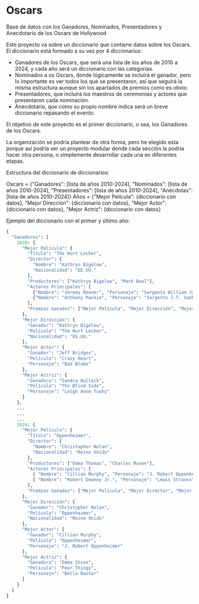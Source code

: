 # Oscars
Base de datos con los Ganadores, Nominados, Presentadores y Anecdotario de los Oscars de Hollywood

Este proyecto va sobre un diccionario que contiene datos sobre los Oscars. El diccionario está formado a su vez por 4 diccionarios:

- Ganadores de los Oscars, que será una lista de los años de 2010 a 2024, y cada año será un diccionario con las categorías.
- Nominados a os Oscars, donde lógicamente se incluirá el ganador, pero lo importante es ver todos los que se presentaron, así que seguirá la misma estructura aunque sin los apartados de premios como es obvio.
- Presentadores, que incluirá los maestros de ceremonias y actores que presentaron cada nominación.
- Anecdotario, que como su propio nombre indica será un breve diccionario repasando el evento.

El objetivo de este proyecto es el primer diccionario, o sea, los Ganadores de los Oscars.

La organización se podría plantear de otra forma, pero he elegido esta porque así podría ser un proyecto modular donde cada sección la podría hacer otra persona, o simplemente desarrollar cada una en diferentes etapas.

Estructura del diccionario de diccionarios:

Oscars = {"Ganadores": [lista de años 2010-2024], "Nominados": [lista de años 2010-2024], "Presentadores": [lista de años 2010-2024], "Anécdotas": [lista de años 2010-2024]} 
Años = {"Mejor Película": {diccionario con datos}, "Mejor Dirección": {diccionario con datos}, "Mejor Actor": {diccionario con datos}, "Mejor Actriz": {diccionario con datos}

Ejemplo del diccionario con el primer y último año:

```python
{
  "Ganadores": [
    2010: {
      "Mejor Película": {
        "Título": "The Hurt Locker",
        "Director": {
          "Nombre": "Kathryn Bigelow",
          "Nacionalidad": "EE.UU."
        },
        "Productores": ["Kathryn Bigelow", "Mark Boal"],
        "Actores Principales": [
          {"Nombre": "Jeremy Renner", "Personaje": "Sargento William James"},
          {"Nombre": "Anthony Mackie", "Personaje": "Sargento J.T. Sanborn"}
        ],
        "Premios Ganados": ["Mejor Película", "Mejor Dirección", "Mejor Guión Original"]
      },
      "Mejor Dirección": {
        "Ganador": "Kathryn Bigelow",
        "Película": "The Hurt Locker",
        "Nacionalidad": "EE.UU."
      },
      "Mejor Actor": {
        "Ganador": "Jeff Bridges",
        "Película": "Crazy Heart",
        "Personaje": "Bad Blake"
      },
      "Mejor Actriz": {
        "Ganadora": "Sandra Bullock",
        "Película": "The Blind Side",
        "Personaje": "Leigh Anne Tuohy"
      }
    },
    ...
    ...
    ...
    2024: {
      "Mejor Película": {
        "Título": "Oppenheimer",
        "Director": {
          "Nombre": "Christopher Nolan",
          "Nacionalidad": "Reino Unido"
        },
        "Productores": ["Emma Thomas", "Charles Roven"],
        "Actores Principales": [
          { "Nombre": "Cillian Murphy", "Personaje": "J. Robert Oppenheimer" },
          { "Nombre": "Robert Downey Jr.", "Personaje": "Lewis Strauss" }
        ],
        "Premios Ganados": ["Mejor Película", "Mejor Director", "Mejor Actor (Cillian Murphy)", "Mejor Actor de Reparto (Robert Downey Jr.)"]
      },
      "Mejor Dirección": {
        "Ganador": "Christopher Nolan",
        "Película": "Oppenheimer",
        "Nacionalidad": "Reino Unido"
      },
      "Mejor Actor": {
        "Ganador": "Cillian Murphy",
        "Película": "Oppenheimer",
        "Personaje": "J. Robert Oppenheimer"
      },
      "Mejor Actriz": {
        "Ganadora": "Emma Stone",
        "Película": "Poor Things",
        "Personaje": "Bella Baxter"
      }
    }
  ]
}
```
